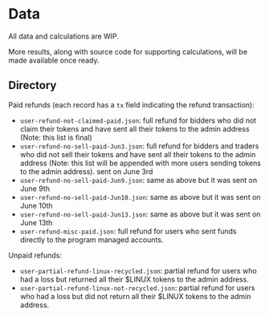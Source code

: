 # Data

All data and calculations are WIP. 

More results, along with source code for supporting calculations, will be made available once ready.

## Directory

Paid refunds (each record has a `tx` field indicating the refund transaction):
  - `user-refund-not-claimed-paid.json`: full refund for bidders who did not claim their tokens and have sent all their tokens to the admin address (Note: this list is final)
  - `user-refund-no-sell-paid-Jun3.json`: full refund for bidders and traders who did not sell their tokens and have sent all their tokens to the admin address (Note: this list will be appended with more users sending tokens to the admin address). sent on June 3rd
  - `user-refund-no-sell-paid-Jun9.json`: same as above but it was sent on June 9th
  - `user-refund-no-sell-paid-Jun10.json`: same as above but it was sent on June 10th
  - `user-refund-no-sell-paid-Jun13.json`: same as above but it was sent on June 13th
  - `user-refund-misc-paid.json`: full refund for users who sent funds directly to the program managed accounts.

Unpaid refunds:
  - `user-partial-refund-linux-recycled.json`: partial refund for users who had a loss but returned all their $LINUX tokens to the admin address.
  - `user-partial-refund-linux-not-recycled.json`: partial refund for users who had a loss but did not return all their $LINUX tokens to the admin address.
